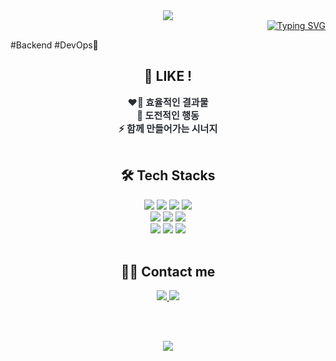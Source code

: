 <div align= "center"> 
  <img src="https://capsule-render.vercel.app/api?type=blur&height=150&color=3F5DF7&text=Welcome!&fontColor=F6F6F6&fontSize=50&stroke=26007F" />
</div>

<div align= "right"> 
  <a href="https://git.io/typing-svg"><img src="https://readme-typing-svg.demolab.com?font=Tektur&pause=1000&color=3F5DF7&multiline=true&width=435&lines=Minji's+Github" alt="Typing SVG" /></a>
</div>

<p>#Backend #DevOps👋<p/>

<div align= "center"> 
    <h2> 💫 LIKE ! </h2>
      <div style="font-weight: 700; font-size: 15px; text-align: center; color: #282d33;">
        ❤️‍🔥 효율적인 결과물<br>
        🚩 도전적인 행동<br>
        ⚡ 함께 만들어가는 시너지
      </div>
</div>

<br/>

<div align= "center">
  <h2> 🛠️ Tech Stacks </h2>
    <div style="margin: 0 auto; text-align: center;" align= "center">
      <img src="https://img.shields.io/badge/Javascript-F7DF1E?style=for-the-badge&logo=Javascript&logoColor=white">
      <img src="https://img.shields.io/badge/Node.js-339933?style=for-the-badge&logo=Node.js&logoColor=white">
      <img src="https://img.shields.io/badge/Java-007396?style=for-the-badge&logo=Java&logoColor=white">
      <img src="https://img.shields.io/badge/Spring%20Boot-6DB33F?style=for-the-badge&logo=Spring%20Boot&logoColor=white">
      <br/>
      <img src="https://img.shields.io/badge/MySQL-4479A1?style=for-the-badge&logo=MySQL&logoColor=white">
      <img src="https://img.shields.io/badge/Docker-2496ED?style=for-the-badge&logo=Docker&logoColor=white">
      <img src="https://img.shields.io/badge/Amazon%20AWS-232F3E?style=for-the-badge&logo=Amazon%20AWS&logoColor=white">
      <br/>
      <img src="https://img.shields.io/badge/Github-181717?style=for-the-badge&logo=Github&logoColor=white">
      <img src="https://img.shields.io/badge/Notion-000000?style=for-the-badge&logo=Notion&logoColor=white">
      <img src="https://img.shields.io/badge/Slack-4A154B?style=for-the-badge&logo=Slack&logoColor=white">
    </div>
</div>

<br/>

<div align= "center">
  <h2> 🧑‍💻 Contact me </h2>
  <div align= "center">
    <a href=https://velog.io/@songwol> <img src="https://img.shields.io/badge/Velog-20C997?style=for-the-badge&logo=Velog&logoColor=white&link=https://velog.io/@songwol"> </a>
    <a href=mailto:songwol@tukorea.ac.kr> <img src="https://img.shields.io/badge/Gmail-EA4335?style=for-the-badge&logo=Gmail&logoColor=white&link=mailto:songwol@tukorea.ac.kr"> </a>
  </div>
</div>

<br/> <br/>

<div align= "center">
  <img src="https://github-readme-stats.vercel.app/api?username=songwol38&show_icons=true&theme=tokyonight&hide=stars,contribs&count_private=true" />
</div>



<!--
**songwol38/songwol38** is a ✨ _special_ ✨ repository because its `README.md` (this file) appears on your GitHub profile.

Here are some ideas to get you started:

- 🔭 I’m currently working on ...
- 🌱 I’m currently learning ...
- 👯 I’m looking to collaborate on ...
- 🤔 I’m looking for help with ...
- 💬 Ask me about ...
- 📫 How to reach me: ...
- 😄 Pronouns: ...
- ⚡ Fun fact: ...
-->
